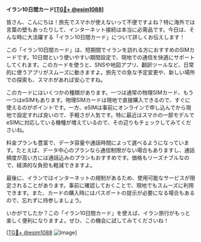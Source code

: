 **イラン10日間カード[[TG💪+ @esim1088](https://t.me/s/esim1088)]**

皆さん、こんにちは！旅先でスマホが使えないって不便ですよね？特に海外では言葉の壁もあったりして、インターネット接続は本当に必需品です。今日は、そんな時に大活躍する「イラン10日間カード」について詳しくお伝えします！

この「イラン10日間カード」は、短期間でイランを訪れる方におすすめのSIMカードです。10日間という使いやすい期間設定で、現地での通信を快適にサポートしてくれます。このカードを使うと、SNSや地図アプリ、翻訳ツールなど、日常的に使うアプリがスムーズに動きますよ。旅先での急な予定変更や、新しい場所での探索も、スマホがあれば安心ですね。

このカードにはいくつかの種類があります。一つは通常の物理SIMカード、もう一つはeSIMもあります。物理SIMカードは現地で直接購入できるので、すぐに使えるのがポイントです。一方、eSIMは事前にオンラインで申し込んでから現地で設定すれば良いので、手軽さが人気です。特に最近はスマホの一部モデルでeSIMに対応している機種が増えているので、その辺りもチェックしてみてくださいね。

料金プランも豊富で、データ容量や通話時間によって選べるようになっています。たとえば、データ中心のプランなら通信制限がない場合もありますし、通話頻度が高い方には通話込みのプランもおすすめです。価格もリーズナブルなので、経済的な負担も軽減できますよ。

最後に、イランではインターネットの規制があるため、使用可能なサービスが限定されることがあります。事前に確認しておくことで、現地でもスムーズに利用できます。また、カードの購入時にはパスポートの提示が必要になる場合もあるので、忘れずに持参しましょう。

いかがでしたか？この「イラン10日間カード」を使えば、イラン旅行がもっと楽しく便利になりますよ。ぜひ、この機会に試してみてくださいね！

[[TG💪+ @esim1088](https://t.me/s/esim1088) ![Image](https://i.postimg.cc/Y0z9fWf4/image.png)]